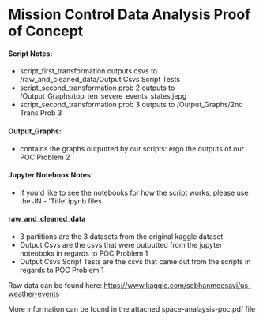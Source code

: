 # Mission Control Data Analysis Proof of Concept

#### Script Notes:
- script_first_transformation outputs csvs to /raw_and_cleaned_data/Output Csvs Script Tests
- script_second_transformation prob 2 outputs to /Output_Graphs/top_ten_severe_events_states.jepg
- script_second_transformation prob 3 outputs to /Output_Graphs/2nd Trans Prob 3

#### Output_Graphs:
- contains the graphs outputted by our scripts: ergo the outputs of our POC Problem 2

#### Jupyter Notebook Notes:
- if you'd like to see the notebooks for how the script works, please use the JN - 'Title'.ipynb files

#### raw_and_cleaned_data
- 3 partitions are the 3 datasets from the original kaggle dataset
- Output Csvs are the csvs that were outputted from the jupyter noteoboks in regards to POC Problem 1
- Output Csvs Script Tests are the csvs that came out from the scripts in regards to POC Problem 1

Raw data can be found here: 
https://www.kaggle.com/sobhanmoosavi/us-weather-events

More information can be found in the attached space-analaysis-poc.pdf file
